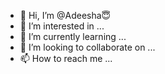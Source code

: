 - 👋 Hi, I’m @Adeesha😇
- 👀 I’m interested in ...
- 🌱 I’m currently learning ...
- 💞️ I’m looking to collaborate on ...
- 📫 How to reach me ...

<!---
dogebota/dogebota is a ✨ special ✨ repository because its `README.md` (this file) appears on your GitHub profile.
You can click the Preview link to take a look at your changes.
--->
